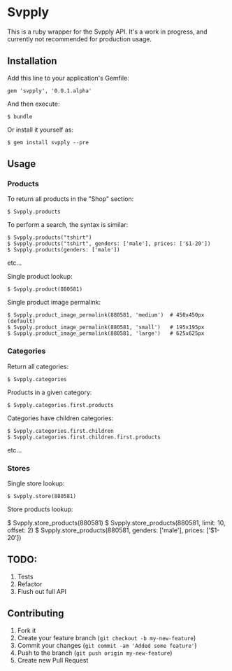 # Svpply

This is a ruby wrapper for the Svpply API. It's a work in progress, and currently not recommended for production usage.

## Installation

Add this line to your application's Gemfile:

    gem 'svpply', '0.0.1.alpha'

And then execute:

    $ bundle

Or install it yourself as:

    $ gem install svpply --pre

## Usage

### Products

To return all products in the "Shop" section:

    $ Svpply.products

To perform a search, the syntax is similar:

    $ Svpply.products("tshirt")
    $ Svpply.products("tshirt", genders: ['male'], prices: ['$1-20'])
    $ Svpply.products(genders: ['male'])

etc...

Single product lookup:

    $ Svpply.product(880581)

Single product image permalink:

    $ Svpply.product_image_permalink(880581, 'medium')  # 450x450px (default)
    $ Svpply.product_image_permalink(880581, 'small')   # 195x195px
    $ Svpply.product_image_permalink(880581, 'large')   # 625x625px


### Categories

Return all categories:

    $ Svpply.categories

Products in a given category:

    $ Svpply.categories.first.products

Categories have children categories:

    $ Svpply.categories.first.children
    $ Svpply.categories.first.children.first.products

etc...

### Stores

Single store lookup:

    $ Svpply.store(880581)

Store products lookup:

$ Svpply.store_products(880581)
$ Svpply.store_products(880581, limit: 10, offset: 2)
$ Svpply.store_products(880581, genders: ['male'], prices: ['$1-20'])

## TODO:

1. Tests
2. Refactor
3. Flush out full API

## Contributing

1. Fork it
2. Create your feature branch (`git checkout -b my-new-feature`)
3. Commit your changes (`git commit -am 'Added some feature'`)
4. Push to the branch (`git push origin my-new-feature`)
5. Create new Pull Request
